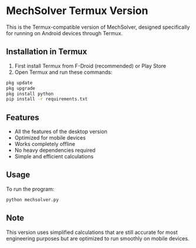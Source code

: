 # MechSolver Termux Version

This is the Termux-compatible version of MechSolver, designed specifically for running on Android devices through Termux.

## Installation in Termux

1. First install Termux from F-Droid (recommended) or Play Store
2. Open Termux and run these commands:
```bash
pkg update
pkg upgrade
pkg install python
pip install -r requirements.txt
```

## Features
- All the features of the desktop version
- Optimized for mobile devices
- Works completely offline
- No heavy dependencies required
- Simple and efficient calculations

## Usage
To run the program:
```bash
python mechsolver.py
```

## Note
This version uses simplified calculations that are still accurate for most engineering purposes but are optimized to run smoothly on mobile devices.
